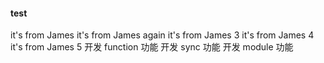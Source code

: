 #### test
it's from James
it's from James again
it's from James 3
it's from James 4
it's from James 5
开发 function 功能
开发 sync 功能
开发 module 功能

